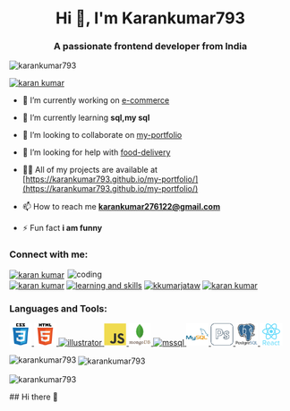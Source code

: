 <h1 align="center">Hi 👋, I'm Karankumar793</h1>
<h3 align="center">A passionate frontend developer from India</h3>

<p align="left"> <img src="https://komarev.com/ghpvc/?username=karankumar793&label=Profile%20views&color=0e75b6&style=flat" alt="karankumar793" /> </p>

<p align="left"> <a href="https://twitter.com/karan kumar" target="blank"><img src="https://img.shields.io/twitter/follow/karan kumar?logo=twitter&style=for-the-badge" alt="karan kumar" /></a> </p>

- 🔭 I’m currently working on [e-commerce](https://karankumar793.github.io/e-commerce/#)

- 🌱 I’m currently learning **sql,my sql**

- 👯 I’m looking to collaborate on [my-portfolio](https://karankumar793.github.io/my-portfolio/)

- 🤝 I’m looking for help with [food-delivery](https://karankumar793.github.io/food-delivery-my-first-/)

- 👨‍💻 All of my projects are available at [https://karankumar793.github.io/my-portfolio/](https://karankumar793.github.io/my-portfolio/)

- 📫 How to reach me **karankumar276122@gmail.com**

- ⚡ Fun fact **i am funny**

<h3 align="left">Connect with me:</h3>
<img align="right" alt="coding" width="400" src="https://github.com/rudrabarad/Gifs">
<p align="left">
<a href="https://twitter.com/karan kumar" target="blank"><img align="center" src="https://raw.githubusercontent.com/rahuldkjain/github-profile-readme-generator/master/src/images/icons/Social/twitter.svg" alt="karan kumar" height="30" width="40" /></a>
<a href="https://linkedin.com/in/karan kumar" target="blank"><img align="center" src="https://raw.githubusercontent.com/rahuldkjain/github-profile-readme-generator/master/src/images/icons/Social/linked-in-alt.svg" alt="karan kumar" height="30" width="40" /></a>
<a href="https://fb.com/learning and skills" target="blank"><img align="center" src="https://raw.githubusercontent.com/rahuldkjain/github-profile-readme-generator/master/src/images/icons/Social/facebook.svg" alt="learning and skills" height="30" width="40" /></a>
<a href="https://instagram.com/kkumarjataw" target="blank"><img align="center" src="https://raw.githubusercontent.com/rahuldkjain/github-profile-readme-generator/master/src/images/icons/Social/instagram.svg" alt="kkumarjataw" height="30" width="40" /></a>
<a href="https://www.youtube.com/c/karan kumar" target="blank"><img align="center" src="https://raw.githubusercontent.com/rahuldkjain/github-profile-readme-generator/master/src/images/icons/Social/youtube.svg" alt="karan kumar" height="30" width="40" /></a>
</p>

<h3 align="left">Languages and Tools:</h3>
<p align="left"> <a href="https://www.w3schools.com/css/" target="_blank" rel="noreferrer"> <img src="https://raw.githubusercontent.com/devicons/devicon/master/icons/css3/css3-original-wordmark.svg" alt="css3" width="40" height="40"/> </a> <a href="https://www.w3.org/html/" target="_blank" rel="noreferrer"> <img src="https://raw.githubusercontent.com/devicons/devicon/master/icons/html5/html5-original-wordmark.svg" alt="html5" width="40" height="40"/> </a> <a href="https://www.adobe.com/in/products/illustrator.html" target="_blank" rel="noreferrer"> <img src="https://www.vectorlogo.zone/logos/adobe_illustrator/adobe_illustrator-icon.svg" alt="illustrator" width="40" height="40"/> </a> <a href="https://developer.mozilla.org/en-US/docs/Web/JavaScript" target="_blank" rel="noreferrer"> <img src="https://raw.githubusercontent.com/devicons/devicon/master/icons/javascript/javascript-original.svg" alt="javascript" width="40" height="40"/> </a> <a href="https://www.mongodb.com/" target="_blank" rel="noreferrer"> <img src="https://raw.githubusercontent.com/devicons/devicon/master/icons/mongodb/mongodb-original-wordmark.svg" alt="mongodb" width="40" height="40"/> </a> <a href="https://www.microsoft.com/en-us/sql-server" target="_blank" rel="noreferrer"> <img src="https://www.svgrepo.com/show/303229/microsoft-sql-server-logo.svg" alt="mssql" width="40" height="40"/> </a> <a href="https://www.mysql.com/" target="_blank" rel="noreferrer"> <img src="https://raw.githubusercontent.com/devicons/devicon/master/icons/mysql/mysql-original-wordmark.svg" alt="mysql" width="40" height="40"/> </a> <a href="https://www.photoshop.com/en" target="_blank" rel="noreferrer"> <img src="https://raw.githubusercontent.com/devicons/devicon/master/icons/photoshop/photoshop-line.svg" alt="photoshop" width="40" height="40"/> </a> <a href="https://www.postgresql.org" target="_blank" rel="noreferrer"> <img src="https://raw.githubusercontent.com/devicons/devicon/master/icons/postgresql/postgresql-original-wordmark.svg" alt="postgresql" width="40" height="40"/> </a> <a href="https://reactjs.org/" target="_blank" rel="noreferrer"> <img src="https://raw.githubusercontent.com/devicons/devicon/master/icons/react/react-original-wordmark.svg" alt="react" width="40" height="40"/> </a> </p>

<p><img align="left" src="https://github-readme-stats.vercel.app/api/top-langs?username=karankumar793&show_icons=true&locale=en&layout=compact" alt="karankumar793" /></p>

<p>&nbsp;<img align="center" src="https://github-readme-stats.vercel.app/api?username=karankumar793&show_icons=true&locale=en" alt="karankumar793" /></p>

<p><img align="center" src="https://github-readme-streak-stats.herokuapp.com/?user=karankumar793&" alt="karankumar793" /></p>
## Hi there 👋

<!--
**karankumar793/Karankumar793** is a ✨ _special_ ✨ repository because its `README.md` (this file) appears on your GitHub profile.

Here are some ideas to get you started:

- 🔭 I’m currently working on ...
- 🌱 I’m currently learning ...
- 👯 I’m looking to collaborate on ...
- 🤔 I’m looking for help with ...
- 💬 Ask me about ...
- 📫 How to reach me: ...
- 😄 Pronouns: ...
- ⚡ Fun fact: ...
-->

